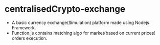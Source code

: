 # centralisedCrypto-exchange
<ul>
<li>A basic currency exchange(Simulation) platform made using Nodejs Framework.</li>
<li>Function.js contains matching algo for market(based on current prices) orders execution.</li>
</ul>
